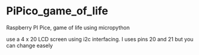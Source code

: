 # PiPico_game_of_life

Raspberry PI Pice, game of life
using micropython

use a 4 x 20 LCD screen using i2c interfacing.
I uses pins 20 and 21 but you can change easely
